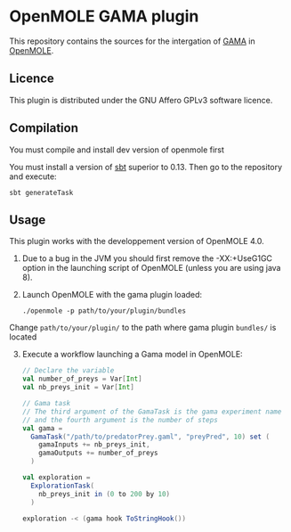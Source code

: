 OpenMOLE GAMA plugin
====================

This repository contains the sources for the intergation of [GAMA](https://code.google.com/p/gama-platform/) in [OpenMOLE](http://www.openmole.org).

Licence
-------

This plugin is distributed under the GNU Affero GPLv3 software licence. 


Compilation
-----------

You must compile and install dev version of openmole first

You must install a version of [sbt](http://www.scala-sbt.org/) superior to 0.13. Then go to the repository and execute:

    sbt generateTask

Usage
-----

This plugin works with the developpement version of OpenMOLE 4.0. 

1. Due to a bug in the JVM you should first remove the -XX:+UseG1GC option in the launching script of OpenMOLE (unless you are using java 8).
2. Launch OpenMOLE with the gama plugin loaded: 

    ```./openmole -p path/to/your/plugin/bundles```
    
Change `path/to/your/plugin/` to the path where gama plugin `bundles/` is located

3. Execute a workflow launching a Gama model in OpenMOLE:

    ```scala
    // Declare the variable
    val number_of_preys = Var[Int]
    val nb_preys_init = Var[Int]
    
    // Gama task
    // The third argument of the GamaTask is the gama experiment name
    // and the fourth argument is the number of steps
    val gama = 
      GamaTask("/path/to/predatorPrey.gaml", "preyPred", 10) set (
        gamaInputs += nb_preys_init,
        gamaOutputs += number_of_preys 
      )
    
    val exploration = 
      ExplorationTask(
        nb_preys_init in (0 to 200 by 10)
      )
    
    exploration -< (gama hook ToStringHook())
    ```

